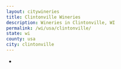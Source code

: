 ```yaml
---
layout: citywineries
title: Clintonville Wineries
description: Wineries in Clintonville, WI
permalink: /wi/usa/clintonville/
state: wi
county: usa
city: clintonville
---
```

-
